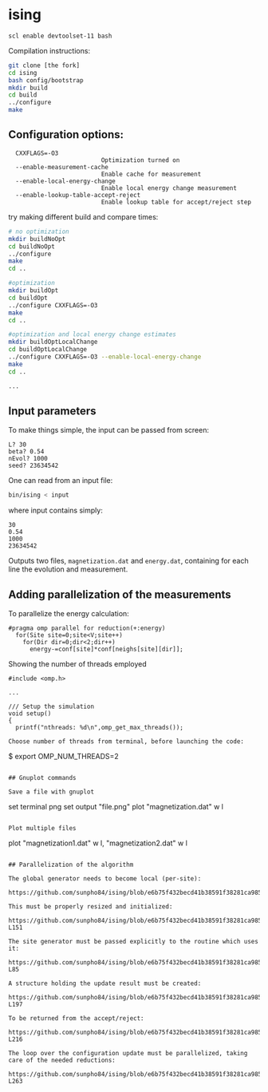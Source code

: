 # ising

```
scl enable devtoolset-11 bash
```

Compilation instructions:

``` bash
git clone [the fork]
cd ising
bash config/bootstrap
mkdir build
cd build
../configure
make
```

## Configuration options:

```
  CXXFLAGS=-O3
	                      Optimization turned on
  --enable-measurement-cache
                          Enable cache for measurement
  --enable-local-energy-change
                          Enable local energy change measurement
  --enable-lookup-table-accept-reject
                          Enable lookup table for accept/reject step
```

try making different build and compare times:

``` bash
# no optimization
mkdir buildNoOpt
cd buildNoOpt
../configure
make
cd ..

#optimization
mkdir buildOpt
cd buildOpt
../configure CXXFLAGS=-O3
make
cd ..

#optimization and local energy change estimates
mkdir buildOptLocalChange
cd buildOptLocalChange
../configure CXXFLAGS=-O3 --enable-local-energy-change
make
cd ..

...

```


## Input parameters

To make things simple, the input can be passed from screen:
```
L? 30
beta? 0.54
nEvol? 1000
seed? 23634542
```

One can read from an input file:
```bash
bin/ising < input
```
where input contains simply:

```
30
0.54
1000
23634542
```

Outputs two files, `magnetization.dat` and `energy.dat`, containing for each line the evolution and measurement.

## Adding parallelization of the measurements

To parallelize the energy calculation:
```
#pragma omp parallel for reduction(+:energy)
  for(Site site=0;site<V;site++)
    for(Dir dir=0;dir<2;dir++)
      energy-=conf[site]*conf[neighs[site][dir]];

```

Showing the number of threads employed
```
#include <omp.h>

...

/// Setup the simulation
void setup()
{
  printf("nthreads: %d\n",omp_get_max_threads());

Choose number of threads from terminal, before launching the code:
```
$ export OMP_NUM_THREADS=2
```

## Gnuplot commands

Save a file with gnuplot

```
set terminal png 
set output "file.png"
plot "magnetization.dat" w l
```

Plot multiple files

```
plot "magnetization1.dat" w l, "magnetization2.dat" w l
```

## Parallelization of the algorithm

The global generator needs to become local (per-site):

https://github.com/sunpho84/ising/blob/e6b75f432becd41b38591f38281ca9850dd759a2/src/ising.cpp#L39

This must be properly resized and initialized:

https://github.com/sunpho84/ising/blob/e6b75f432becd41b38591f38281ca9850dd759a2/src/ising.cpp#L148-L151

The site generator must be passed explicitly to the routine which uses
it:

https://github.com/sunpho84/ising/blob/e6b75f432becd41b38591f38281ca9850dd759a2/src/ising.cpp#L81C1-L85

A structure holding the update result must be created:

https://github.com/sunpho84/ising/blob/e6b75f432becd41b38591f38281ca9850dd759a2/src/ising.cpp#L191-L197

To be returned from the accept/reject:

https://github.com/sunpho84/ising/blob/e6b75f432becd41b38591f38281ca9850dd759a2/src/ising.cpp#L199-L216

The loop over the configuration update must be parallelized, taking
care of the needed reductions:

https://github.com/sunpho84/ising/blob/e6b75f432becd41b38591f38281ca9850dd759a2/src/ising.cpp#L243-L263
